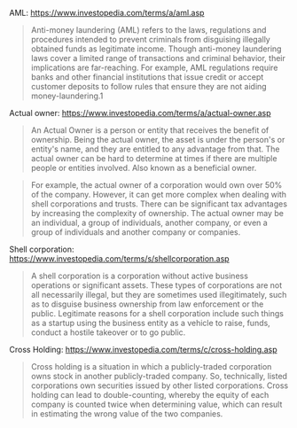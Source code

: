 AML: https://www.investopedia.com/terms/a/aml.asp
> Anti-money laundering (AML) refers to the laws, regulations and procedures intended to prevent criminals from disguising illegally obtained funds as legitimate income. Though anti-money laundering laws cover a limited range of transactions and criminal behavior, their implications are far-reaching. For example, AML regulations require banks and other financial institutions that issue credit or accept customer deposits to follow rules that ensure they are not aiding money-laundering.1﻿
 
Actual owner: https://www.investopedia.com/terms/a/actual-owner.asp
> An Actual Owner is a person or entity that receives the benefit of ownership. Being the actual owner, the asset is under the person's or entity's name, and they are entitled to any advantage from that. The actual owner can be hard to determine at times if there are multiple people or entities involved. Also known as a beneficial owner.

> For example, the actual owner of a corporation would own over 50% of the company. However, it can get more complex when dealing with shell corporations and trusts. There can be significant tax advantages by increasing the complexity of ownership. The actual owner may be an individual, a group of individuals, another company, or even a group of individuals and another company or companies.

Shell corporation: https://www.investopedia.com/terms/s/shellcorporation.asp
> A shell corporation is a corporation without active business operations or significant assets. These types of corporations are not all necessarily illegal, but they are sometimes used illegitimately, such as to disguise business ownership from law enforcement or the public. Legitimate reasons for a shell corporation include such things as a startup using the business entity as a vehicle to raise, funds, conduct a hostile takeover or to go public. 

Cross Holding: https://www.investopedia.com/terms/c/cross-holding.asp
> Cross holding is a situation in which a publicly-traded corporation owns stock in another publicly-traded company. So, technically, listed corporations own securities issued by other listed corporations. Cross holding can lead to double-counting, whereby the equity of each company is counted twice when determining value, which can result in estimating the wrong value of the two companies. 